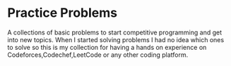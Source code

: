 # Practice Problems
A collections of basic problems to start competitive programming and get into new topics.
When I started solving problems I had no idea which ones to solve so this is my collection for having a hands on experience on Codeforces,Codechef,LeetCode or any other coding platform.
